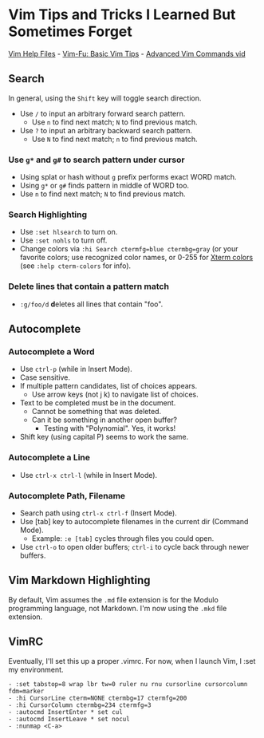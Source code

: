 # Vim Tips and Tricks I Learned But Sometimes Forget

[Vim Help Files](http://vimhelp.appspot.com/) -
[Vim-Fu: Basic Vim Tips](http://bencrowder.net/files/vim-fu/) -
[Advanced Vim Commands vid](https://www.youtube.com/watch?v=1alWK5ByNMc)


## Search
In general, using the `Shift` key will toggle search direction.

- Use `/` to input an arbitrary forward search pattern.
	- Use `n` to find next match; `N` to find previous match.
- Use `?` to input an arbitrary backward search pattern.
	- Use `N` to find next match; `n` to find previous match.

### Use `g*` and `g#` to search pattern under cursor
- Using splat or hash without `g` prefix performs exact WORD match.
- Using `g*` or `g#` finds pattern in middle of WORD too.
- Use `n` to find next match; `N` to find previous match.

### Search Highlighting

- Use `:set hlsearch` to turn on.
- Use `:set nohls` to turn off.
- Change colors via `:hi Search ctermfg=blue ctermbg=gray` (or your favorite colors; use recognized color names, or 0-255 for [Xterm colors](https://jonasjacek.github.io/colors/) (see `:help cterm-colors` for info).

### Delete lines that contain a pattern match

- `:g/foo/d` **d**eletes all lines that contain "foo".


## Autocomplete
### Autocomplete a Word

- Use `ctrl-p` (while in Insert Mode).
- Case sensitive.
- If multiple pattern candidates, list of choices appears.
	- Use arrow keys (not j k) to navigate list of choices.
- Text to be completed must be in the document.
	- Cannot be something that was deleted.
	- Can it be something in another open buffer?
		- Testing with "Polynomial".  Yes, it works!
- Shift key (using capital P) seems to work the same.


### Autocomplete a Line

- Use `ctrl-x ctrl-l` (while in Insert Mode).


### Autocomplete Path, Filename

- Search path using `ctrl-x ctrl-f` (Insert Mode).
- Use [tab] key to autocomplete filenames in the current dir (Command Mode).
	- Example:  `:e [tab]` cycles through files you could open.
- Use `ctrl-o` to open older buffers; `ctrl-i` to cycle back through newer buffers.	



## Vim Markdown Highlighting

By default, Vim assumes the `.md` file extension is for the Modulo programming language, not Markdown.  I'm now using the `.mkd` file extension.



## VimRC

Eventually, I'll set this up a proper .vimrc.  For now, when I launch Vim, I :set my environment.

	- :set tabstop=8 wrap lbr tw=0 ruler nu rnu cursorline cursorcolumn fdm=marker 
	- :hi CursorLine cterm=NONE ctermbg=17 ctermfg=200
	- :hi CursorColumn ctermbg=234 ctermfg=3
	- :autocmd InsertEnter * set cul
	- :autocmd InsertLeave * set nocul
	- :nunmap <C-a>


